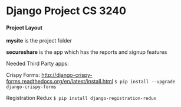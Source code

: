 # Django Project CS 3240
#### Project Layout

**mysite** is the project folder 

**secureshare** is the app which has the reports and signup features

Needed Third Party apps:

Crispy Forms: http://django-crispy-forms.readthedocs.org/en/latest/install.html
```$ pip install --upgrade django-crispy-forms```


Registration Redux
```$ pip install django-registration-redux```

